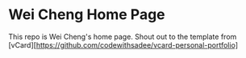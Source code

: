 # Wei Cheng Home Page

This repo is Wei Cheng's home page. Shout out to the template from [vCard][https://github.com/codewithsadee/vcard-personal-portfolio]
